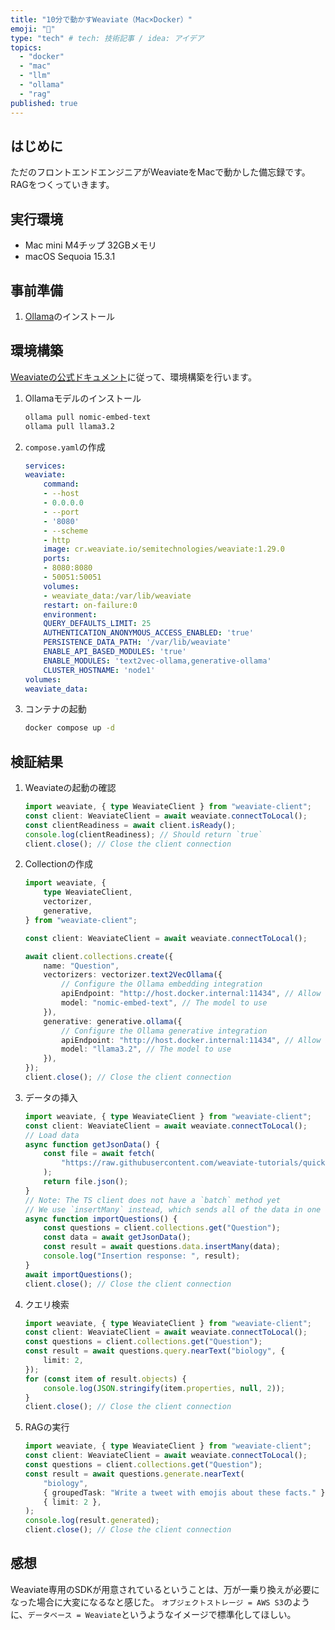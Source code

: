 ```yaml
---
title: "10分で動かすWeaviate（Mac×Docker）"
emoji: "🐷"
type: "tech" # tech: 技術記事 / idea: アイデア
topics:
  - "docker"
  - "mac"
  - "llm"
  - "ollama"
  - "rag"
published: true
---
```


## はじめに

ただのフロントエンドエンジニアがWeaviateをMacで動かした備忘録です。
RAGをつくっていきます。

## 実行環境

- Mac mini M4チップ 32GBメモリ
- macOS Sequoia 15.3.1

## 事前準備

1. [Ollama](https://ollama.com/)のインストール

## 環境構築

[Weaviateの公式ドキュメント](https://weaviate.io/developers/weaviate/quickstart/local)に従って、環境構築を行います。

1. Ollamaモデルのインストール

    ```bash
    ollama pull nomic-embed-text
    ollama pull llama3.2
    ```

1. `compose.yaml`の作成

    ```yaml
    services:
    weaviate:
        command:
        - --host
        - 0.0.0.0
        - --port
        - '8080'
        - --scheme
        - http
        image: cr.weaviate.io/semitechnologies/weaviate:1.29.0
        ports:
        - 8080:8080
        - 50051:50051
        volumes:
        - weaviate_data:/var/lib/weaviate
        restart: on-failure:0
        environment:
        QUERY_DEFAULTS_LIMIT: 25
        AUTHENTICATION_ANONYMOUS_ACCESS_ENABLED: 'true'
        PERSISTENCE_DATA_PATH: '/var/lib/weaviate'
        ENABLE_API_BASED_MODULES: 'true'
        ENABLE_MODULES: 'text2vec-ollama,generative-ollama'
        CLUSTER_HOSTNAME: 'node1'
    volumes:
    weaviate_data:
    ```

1. コンテナの起動

    ```bash
    docker compose up -d
    ```

## 検証結果

1. Weaviateの起動の確認

    ```typescript
    import weaviate, { type WeaviateClient } from "weaviate-client";
    const client: WeaviateClient = await weaviate.connectToLocal();
    const clientReadiness = await client.isReady();
    console.log(clientReadiness); // Should return `true`
    client.close(); // Close the client connection
    ```

1. Collectionの作成

    ```typescript
    import weaviate, {
        type WeaviateClient,
        vectorizer,
        generative,
    } from "weaviate-client";

    const client: WeaviateClient = await weaviate.connectToLocal();

    await client.collections.create({
        name: "Question",
        vectorizers: vectorizer.text2VecOllama({
            // Configure the Ollama embedding integration
            apiEndpoint: "http://host.docker.internal:11434", // Allow Weaviate from within a Docker container to contact your Ollama instance
            model: "nomic-embed-text", // The model to use
        }),
        generative: generative.ollama({
            // Configure the Ollama generative integration
            apiEndpoint: "http://host.docker.internal:11434", // Allow Weaviate from within a Docker container to contact your Ollama instance
            model: "llama3.2", // The model to use
        }),
    });
    client.close(); // Close the client connection
    ```

1. データの挿入

    ```typescript
    import weaviate, { type WeaviateClient } from "weaviate-client";
    const client: WeaviateClient = await weaviate.connectToLocal();
    // Load data
    async function getJsonData() {
        const file = await fetch(
            "https://raw.githubusercontent.com/weaviate-tutorials/quickstart/main/data/jeopardy_tiny.json",
        );
        return file.json();
    }
    // Note: The TS client does not have a `batch` method yet
    // We use `insertMany` instead, which sends all of the data in one request
    async function importQuestions() {
        const questions = client.collections.get("Question");
        const data = await getJsonData();
        const result = await questions.data.insertMany(data);
        console.log("Insertion response: ", result);
    }
    await importQuestions();
    client.close(); // Close the client connection
    ```

1. クエリ検索

    ```typescript
    import weaviate, { type WeaviateClient } from "weaviate-client";
    const client: WeaviateClient = await weaviate.connectToLocal();
    const questions = client.collections.get("Question");
    const result = await questions.query.nearText("biology", {
        limit: 2,
    });
    for (const item of result.objects) {
        console.log(JSON.stringify(item.properties, null, 2));
    }
    client.close(); // Close the client connection
    ```

1. RAGの実行

    ```typescript
    import weaviate, { type WeaviateClient } from "weaviate-client";
    const client: WeaviateClient = await weaviate.connectToLocal();
    const questions = client.collections.get("Question");
    const result = await questions.generate.nearText(
        "biology",
        { groupedTask: "Write a tweet with emojis about these facts." },
        { limit: 2 },
    );
    console.log(result.generated);
    client.close(); // Close the client connection
    ```

## 感想

Weaviate専用のSDKが用意されているということは、万が一乗り換えが必要になった場合に大変になるなと感じた。
`オブジェクトストレージ = AWS S3`のように、`データベース = Weaviate`というようなイメージで標準化してほしい。
